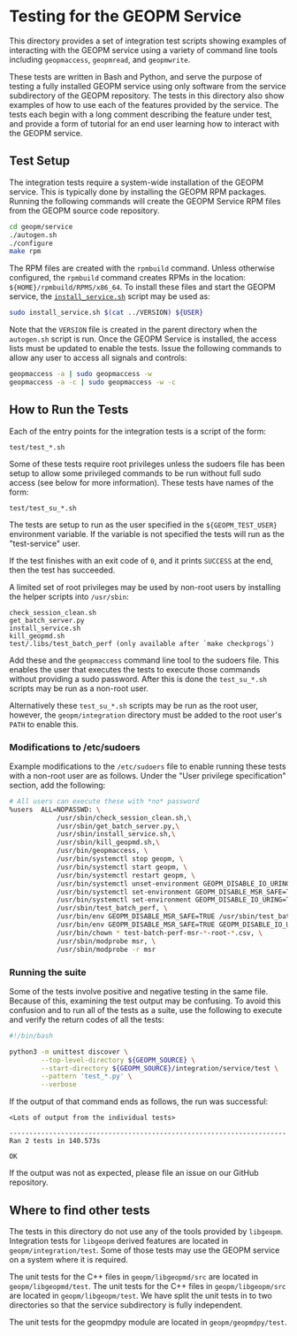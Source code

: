 # Testing for the GEOPM Service

This directory provides a set of integration test scripts showing
examples of interacting with the GEOPM service using a variety of
command line tools including `geopmaccess`, `geopmread`, and
`geopmwrite`.

These tests are written in Bash and Python, and serve the purpose of
testing a fully installed GEOPM service using only software from the
service subdirectory of the GEOPM repository.  The tests in this
directory also show examples of how to use each of the features
provided by the service.  The tests each begin with a long comment
describing the feature under test, and provide a form of tutorial for
an end user learning how to interact with the GEOPM service.


## Test Setup

The integration tests require a system-wide installation of the GEOPM
service.  This is typically done by installing the GEOPM RPM packages.
Running the following commands will create the GEOPM Service RPM files
from the GEOPM source code repository.

```bash
cd geopm/service
./autogen.sh
./configure
make rpm
```

The RPM files are created with the `rpmbuild` command.  Unless
otherwise configured, the `rpmbuild` command creates RPMs in the
location: `${HOME}/rpmbuild/RPMS/x86_64`.  To install these files and
start the GEOPM service, the [`install_service.sh`](install_service.sh) script
may be used as:

```bash
sudo install_service.sh $(cat ../VERSION) ${USER}
```

Note that the `VERSION` file is created in the parent
directory when the `autogen.sh` script is run.  Once the GEOPM Service
is installed, the access lists must be updated to enable the tests.
Issue the following commands to allow any user to access all signals and
controls:

```bash
geopmaccess -a | sudo geopmaccess -w
geopmaccess -a -c | sudo geopmaccess -w -c
```

## How to Run the Tests

Each of the entry points for the integration tests is a script of the
form:

    test/test_*.sh

Some of these tests require root privileges unless the sudoers file
has been setup to allow some privileged commands to be run without
full sudo access (see below for more information).  These tests have
names of the form:

    test/test_su_*.sh

The tests are setup to run as the user specified in the
`${GEOPM_TEST_USER}` environment variable.  If the variable is not
specified the tests will run as the "test-service" user.

If the test finishes with an exit code of `0`, and it prints `SUCCESS`
at the end, then the test has succeeded.

A limited set of root privileges may be used by non-root users by
installing the helper scripts into `/usr/sbin`:

    check_session_clean.sh
    get_batch_server.py
    install_service.sh
    kill_geopmd.sh
    test/.libs/test_batch_perf (only available after `make checkprogs`)

Add these and the `geopmaccess` command line
tool to the sudoers file.  This enables the user that executes the
tests to execute those commands without providing a sudo password.
After this is done the `test_su_*.sh` scripts may be run as a non-root
user.

Alternatively these `test_su_*.sh` scripts may be run as the root
user, however, the `geopm/integration` directory must be added to the
root user's `PATH` to enable this.

### Modifications to /etc/sudoers

Example modifications to the `/etc/sudoers` file to enable running
these tests with a non-root user are as follows.  Under the "User
privilege specification" section, add the following:

```bash
# All users can execute these with *no* password
%users  ALL=NOPASSWD: \
            /usr/sbin/check_session_clean.sh,\
            /usr/sbin/get_batch_server.py,\
            /usr/sbin/install_service.sh,\
            /usr/sbin/kill_geopmd.sh,\
            /usr/bin/geopmaccess, \
            /usr/bin/systemctl stop geopm, \
            /usr/bin/systemctl start geopm, \
            /usr/bin/systemctl restart geopm, \
            /usr/bin/systemctl unset-environment GEOPM_DISABLE_IO_URING GEOPM_DISABLE_MSR_SAFE, \
            /usr/bin/systemctl set-environment GEOPM_DISABLE_MSR_SAFE=TRUE, \
            /usr/bin/systemctl set-environment GEOPM_DISABLE_IO_URING=TRUE, \
            /usr/sbin/test_batch_perf, \
            /usr/bin/env GEOPM_DISABLE_MSR_SAFE=TRUE /usr/sbin/test_batch_perf * *, \
            /usr/bin/env GEOPM_DISABLE_MSR_SAFE=TRUE GEOPM_DISABLE_IO_URING=TRUE /usr/sbin/test_batch_perf * *, \
            /usr/bin/chown * test-batch-perf-msr-*-root-*.csv, \
            /usr/sbin/modprobe msr, \
            /usr/sbin/modprobe -r msr
```

### Running the suite

Some of the tests involve positive and negative testing in the
same file.  Because of this, examining the test output may be
confusing.  To avoid this confusion and to run all of the tests as a
suite, use the following to execute and verify the return codes of all
the tests:

```bash
#!/bin/bash

python3 -m unittest discover \
        --top-level-directory ${GEOPM_SOURCE} \
        --start-directory ${GEOPM_SOURCE}/integration/service/test \
        --pattern 'test_*.py' \
        --verbose
```

If the output of that command ends as follows, the run was successful:
```
<Lots of output from the individual tests>

----------------------------------------------------------------------
Ran 2 tests in 140.573s

OK
```

If the output was not as expected, please file an issue on our GitHub
repository.

Where to find other tests
-------------------------

The tests in this directory do not use any of the tools provided by
`libgeopm`.  Integration tests for `libgeopm` derived features are
located in `geopm/integration/test`.  Some of those tests may use the
GEOPM service on a system where it is required.

The unit tests for the C++ files in `geopm/libgeopmd/src` are located in
`geopm/libgeopmd/test`.  The unit tests for the C++ files in `geopm/libgeopm/src`
are located in `geopm/libgeopm/test`.  We have split the unit tests in to two
directories so that the service subdirectory is fully independent.

The unit tests for the geopmdpy module are located in
`geopm/geopmdpy/test`.
